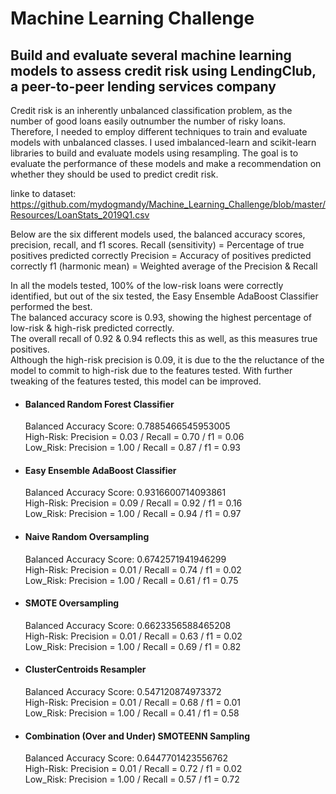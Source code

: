 # Machine Learning Challenge

## Build and evaluate several machine learning models to assess credit risk using LendingClub, a peer-to-peer lending services company<br>

Credit risk is an inherently unbalanced classification problem, as the number of good loans easily outnumber the number of risky loans. Therefore, I needed to employ different techniques to train and evaluate models with unbalanced classes. I used imbalanced-learn and scikit-learn libraries to build and evaluate models using resampling. The goal is to evaluate the performance of these models and make a recommendation on whether they should be used to predict credit risk.

linke to dataset: https://github.com/mydogmandy/Machine_Learning_Challenge/blob/master/Resources/LoanStats_2019Q1.csv

Below are the six different models used, the balanced accuracy scores, precision, recall, and f1 scores.
Recall (sensitivity) = Percentage of true positives predicted correctly
Precision = Accuracy of positives predicted correctly
f1 (harmonic mean) = Weighted average of the Precision & Recall

In all the models tested, 100% of the low-risk loans were correctly identified, but out of the six tested, the Easy Ensemble AdaBoost Classifier performed the best.<br>
The balanced accuracy score is 0.93, showing the highest percentage of low-risk & high-risk predicted correctly.<br>
The overall recall of 0.92 & 0.94 reflects this as well, as this measures true positives.<br>
Although the high-risk precision is 0.09, it is due to the the reluctance of the model to commit to high-risk due to the features tested.  With further tweaking of the features tested, this model can be improved.


* #### Balanced Random Forest Classifier<br>
  Balanced Accuracy Score:  0.7885466545953005<br>
  High-Risk:  Precision = 0.03 / Recall = 0.70 / f1 = 0.06<br>
  Low_Risk:  Precision = 1.00 / Recall = 0.87 / f1 = 0.93<br>

* #### Easy Ensemble AdaBoost Classifier<br>
  Balanced Accuracy Score:  0.9316600714093861<br>
  High-Risk:  Precision = 0.09 / Recall = 0.92 / f1 = 0.16<br>
  Low_Risk:  Precision = 1.00 / Recall = 0.94 / f1 = 0.97<br>

* #### Naive Random Oversampling<br>
  Balanced Accuracy Score:  0.6742571941946299<br>
  High-Risk:  Precision = 0.01 / Recall = 0.74 / f1 = 0.02<br>
  Low_Risk:  Precision = 1.00 / Recall = 0.61 / f1 = 0.75<br>

* #### SMOTE Oversampling<br>
  Balanced Accuracy Score:  0.6623356588465208<br>
  High-Risk:  Precision = 0.01 / Recall = 0.63 / f1 = 0.02<br>
  Low_Risk:  Precision = 1.00 / Recall = 0.69 / f1 = 0.82<br>

* #### ClusterCentroids Resampler<br>
  Balanced Accuracy Score:  0.547120874973372<br>
  High-Risk:  Precision = 0.01 / Recall = 0.68 / f1 = 0.01<br>
  Low_Risk:  Precision = 1.00 / Recall = 0.41 / f1 = 0.58<br>

* #### Combination (Over and Under) SMOTEENN Sampling<br>
  Balanced Accuracy Score:  0.6447701423556762<br>
  High-Risk:  Precision = 0.01 / Recall = 0.72 / f1 = 0.02<br>
  Low_Risk:  Precision = 1.00 / Recall = 0.57 / f1 = 0.72<br>

